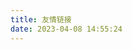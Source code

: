 ```yaml
---
title: 友情链接
date: 2023-04-08 14:55:24
---
```

<div id="qexo-friends"></div>
<link rel="stylesheet" href="https://cdn.jsdelivr.net/npm/qexo-static@1.5.1/hexo/friends/friends.css"/>
<script src="https://cdn.jsdelivr.net/npm/qexo-static@1.5.1/hexo/friends/friends.js"></script>
<script>loadQexoFriends("qexo-friends", "https://control.blog.loft.games")</script>
